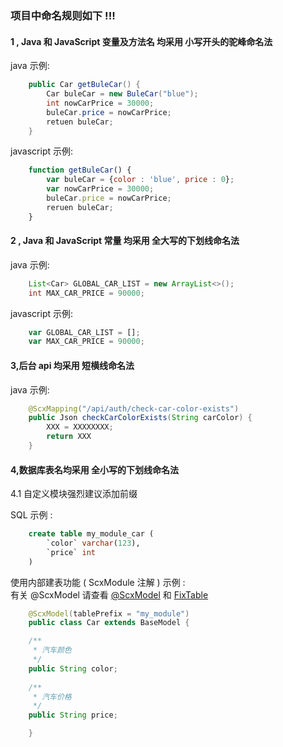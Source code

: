 ### 项目中命名规则如下 !!!

#### 1 , Java 和 JavaScript 变量及方法名 均采用 小写开头的驼峰命名法

java 示例:

``` java 
    public Car getBuleCar() {
        Car buleCar = new BuleCar("blue");
        int nowCarPrice = 30000;
        buleCar.price = nowCarPrice;
        retuen buleCar;
    }
```

javascript 示例:

``` javascript 
    function getBuleCar() {
        var buleCar = {color : 'blue', price : 0}; 
        var nowCarPrice = 30000;
        buleCar.price = nowCarPrice;
        reruen buleCar;
    }
```

#### 2 , Java 和 JavaScript 常量 均采用 全大写的下划线命名法

java 示例:

``` java 
    List<Car> GLOBAL_CAR_LIST = new ArrayList<>();
    int MAX_CAR_PRICE = 90000; 
```

javascript 示例:

``` javascript 
    var GLOBAL_CAR_LIST = [];
    var MAX_CAR_PRICE = 90000; 
```

#### 3,后台 api 均采用 短横线命名法

java 示例:

``` java 
    @ScxMapping("/api/auth/check-car-color-exists")
    public Json checkCarColorExists(String carColor) {
        XXX = XXXXXXXX;
        return XXX     
    }
```

#### 4,数据库表名均采用 全小写的下划线命名法

4.1 自定义模块强烈建议添加前缀 <br>

SQL 示例 :

``` sql 
    create table my_module_car (
        `color` varchar(123),
        `price` int
    )
```

使用内部建表功能 ( ScxModule 注解 ) 示例 : <br >
有关 @ScxModel 请查看 [@ScxModel](./annotation/ScxModel.md) 和 [FixTable](./feature/FixTable.md) <br/>

``` java 
    @ScxModel(tablePrefix = "my_module")
    public class Car extends BaseModel {

    /**
     * 汽车颜色
     */
    public String color;
    
    /**
     * 汽车价格
     */
    public String price;

    }

```
